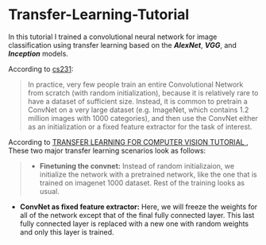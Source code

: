 ﻿# Transfer-Learning-Tutorial

In this tutorial I trained a convolutional neural network for image classification using transfer learning based on the ***AlexNet***, ***VGG***, and ***Inception*** models.

According to [cs231](https://cs231n.github.io/transfer-learning/):
> In practice, very few people train an entire Convolutional Network from scratch (with random initialization), because it is relatively rare to have a dataset of sufficient size. Instead, it is common to pretrain a ConvNet on a very large dataset (e.g. ImageNet, which contains 1.2 million images with 1000 categories), and then use the ConvNet either as an initialization or a fixed feature extractor for the task of interest.

According to [TRANSFER LEARNING FOR COMPUTER VISION TUTORIAL
](https://pytorch.org/tutorials/beginner/transfer_learning_tutorial.html), These two major transfer learning scenarios look as follows:

>* **Finetuning the convnet:** Instead of random initializaion, we initialize the network with a pretrained network, like the one that is trained on imagenet 1000 dataset. Rest of the training looks as usual.
* **ConvNet as fixed feature extractor:** Here, we will freeze the weights for all of the network except that of the final fully connected layer. This last fully connected layer is replaced with a new one with random weights and only this layer is trained.
